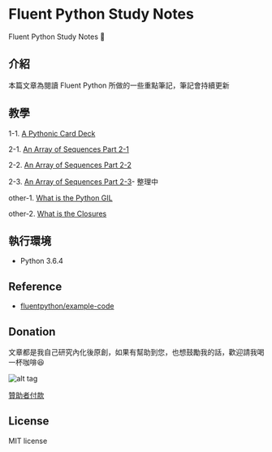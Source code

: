 # Fluent Python Study Notes

Fluent Python Study Notes 📝

## 介紹

本篇文章為閱讀 Fluent Python 所做的一些重點筆記，筆記會持續更新

## 教學

1-1. [A Pythonic Card Deck](https://github.com/twtrubiks/fluent-python-notes/tree/master/A_Pythonic_Card_Deck)

2-1. [An Array of Sequences Part 2-1](https://github.com/twtrubiks/fluent-python-notes/tree/master/A_Array_of_Sequences_part_2_1)

2-2. [An Array of Sequences Part 2-2](https://github.com/twtrubiks/fluent-python-notes/tree/master/A_Array_of_Sequences_part_2_2)

2-3. [An Array of Sequences Part 2-3](https://github.com/twtrubiks/fluent-python-notes/tree/master/A_Array_of_Sequences_part_2_3_temp)- 整理中

other-1. [What is the Python GIL](https://github.com/twtrubiks/fluent-python-notes/tree/master/what_is_the_python_GIL)

other-2. [What is the Closures](https://github.com/twtrubiks/fluent-python-notes/tree/master/what_is_the_closures)

## 執行環境

* Python 3.6.4

## Reference

* [fluentpython/example-code](https://github.com/fluentpython/example-code)

## Donation

文章都是我自己研究內化後原創，如果有幫助到您，也想鼓勵我的話，歡迎請我喝一杯咖啡:laughing:

![alt tag](https://i.imgur.com/LRct9xa.png)

[贊助者付款](https://payment.opay.tw/Broadcaster/Donate/9E47FDEF85ABE383A0F5FC6A218606F8)

## License

MIT license
